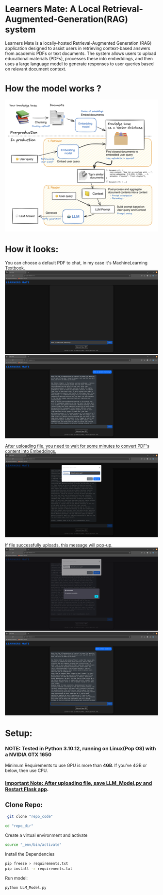 # Learners Mate: A Local Retrieval-Augmented-Generation(RAG) system

Learners Mate is a locally-hosted Retrieval-Augmented Generation (RAG) application designed to assist users in retrieving context-based answers from academic PDFs or text documents.
The system allows users to upload educational materials (PDFs), processes these into embeddings, and then uses a large language model to generate responses to user queries based on relevant document context.

# How the model works ?

![flow_chart](images/FlowChart.png)

# How it looks:

You can choose a default PDF to chat, in my case it's MachineLearning Textbook.
![UI](images/UI_01.png)
![UI](images/UI_02.png)

<ins>After uploading file, you need to wait for some minutes to convert PDF's content into Embeddings.</ins>
![UI](images/UI_03.png)

If file successfully uploads, this message will pop-up.
![UI](images/UI_04.png)
![UI](images/UI_05.png)

# Setup:

### NOTE: Tested in Python 3.10.12, running on Linux(Pop OS) with a NVIDIA GTX 1650

Minimum Requirements to use GPU is more than <b>4GB</b>.
If you've 4GB or below, then use CPU.

### <ins>Important Note: After uploading file, save LLM_Model.py and Restart Flask app</ins>.

## Clone Repo:

```bash
 git clone "repo_code"

```

```bash
cd "repo_dir"
```

Create a virtual environment and activate

```bash
source "_env/bin/activate"
```

Install the Dependencies

```bash
pip freeze > requirements.txt
pip install -r requirements.txt
```

Run model:

```bash
python LLM_Model.py
```
